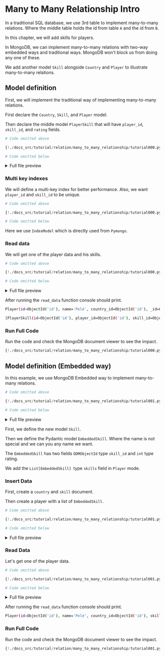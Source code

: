 # Many to Many Relationship Intro

In a traditional SQL database, we use 3rd table to implement many-to-many relations. Where the middle table holds the id from table `A` and the id from `B`.

In this chapter, we will add skills for players.

In MongoDB, we can implement many-to-many relations with two-way embedded ways and traditional ways. MongoDB won't block us from doing any one of these.

We add another model `Skill` alongside `Country` and `Player` to illustrate many-to-many relations.

## Model definition

First, we will implement the traditional way of implementing many-to-many relations.

First declare the `Country`, `Skill`, and `Player` model.

Then declare the middle model `PlayerSkill` that will have `player_id`, `skill_id`, and `rating` fields.

```Python hl_lines="23"
# Code omitted above

{!./docs_src/tutorial/relation/many_to_many_relationship/tutorial000.py[ln:16-50]!}

# Code omitted below
```

<details>
<summary>Full file preview</summary>
```Python
{!./docs_src/tutorial/relation/many_to_many_relationship/tutorial000.py!}
```
</details>

### Multi key indexes

We will define a multi-key index for better performance. Also, we want `player_id` and `skill_id` to be unique.

```Python hl_lines="14"
# Code omitted above

{!./docs_src/tutorial/relation/many_to_many_relationship/tutorial000.py[ln:36-50]!}

# Code omitted below
```

Here we use `IndexModel` which is directly used from `Pymongo`.

### Read data

We will get one of the player data and his skills.

```Python
# Code omitted above

{!./docs_src/tutorial/relation/many_to_many_relationship/tutorial000.py[ln:74-80]!}

# Code omitted below
```

<details>
<summary>Full file preview</summary>
```Python
{!./docs_src/tutorial/relation/many_to_many_relationship/tutorial000.py!}
```
</details>

After running the `read_data` function console should print.

```bash
Player(id=ObjectId('id'), name='Pelé', country_id=ObjectId('id'), _id=ObjectId('id'))

[PlayerSkill(id=ObjectId('id'), player_id=ObjectId('id'), skill_id=ObjectId('id'), rating=49, _id=ObjectId('id')), PlayerSkill(id=ObjectId('id'), player_id=ObjectId('id'), skill_id=ObjectId('id'), rating=49, _id=ObjectId('id'))]
```

### Run Full Code

Run the code and check the MongoDB document viewer to see the impact.

```Python
{!./docs_src/tutorial/relation/many_to_many_relationship/tutorial000.py!}
```


## Model definition (Embedded way)

In this example, we use MongoDB Embedded way to implement many-to-many relations.

```Python hl_lines="7 11 21"
# Code omitted above

{!./docs_src/tutorial/relation/many_to_many_relationship/tutorial001.py[ln:17-40]!}

# Code omitted below
```

<details>
<summary>Full file preview</summary>
```Python
{!./docs_src/tutorial/relation/many_to_many_relationship/tutorial001.py!}
```
</details>

First, we define the new model `Skill`.

Then we define the Pydantic model `EmbeddedSkill`. Where the name is not special and we can you any name we want.

The `EmbeddedSkill` has two fields `ODMObjectId` type `skill_id` and `int` type rating.

We add the `List[EmbeddedSkill] `type `skills` field in `Player` mode.

### Insert Data

First, create a `country` and `skill` document.

Then create a player with a list of `EmbeddedSkill`.

```Python
# Code omitted above

{!./docs_src/tutorial/relation/many_to_many_relationship/tutorial001.py[ln:43-75]!}

# Code omitted below
```

<details>
<summary>Full file preview</summary>
```Python
{!./docs_src/tutorial/relation/many_to_many_relationship/tutorial001.py!}
```
</details>

### Read Data

Let's get one of the player data.

```Python
# Code omitted above

{!./docs_src/tutorial/relation/many_to_many_relationship/tutorial001.py[ln:78-80]!}

# Code omitted below
```

<details>
<summary>Full file preview</summary>
```Python
{!./docs_src/tutorial/relation/many_to_many_relationship/tutorial000.py!}
```
</details>

After running the `read_data` function console should print.

```bash
Player(id=ObjectId('id'), name='Pelé', country_id=ObjectId('id'), skills=[EmbeddedSkill(skill_id=ObjectId('id'), rating=49), EmbeddedSkill(skill_id=ObjectId('id'), rating=49)], _id=ObjectId('id'))

```

### Run Full Code

Run the code and check the MongoDB document viewer to see the impact.

```Python
{!./docs_src/tutorial/relation/many_to_many_relationship/tutorial001.py!}
```
